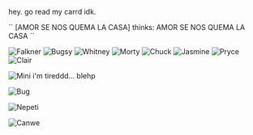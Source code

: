 hey. go read my carrd idk.

`` [AMOR SE NOS QUEMA LA CASA] thinks: AMOR SE NOS QUEMA LA CASA ´´

![Falkner](https://images.wikidexcdn.net/mwuploads/wikidex/3/33/latest/20120702011515/Pegaso_N2B2.gif) ![Bugsy](https://images.wikidexcdn.net/mwuploads/wikidex/d/d8/latest/20120702011540/Ant%C3%B3n_N2B2.gif) ![Whitney](https://images.wikidexcdn.net/mwuploads/wikidex/5/53/latest/20120702011603/Blanca_N2B2.gif) ![Morty](https://images.wikidexcdn.net/mwuploads/wikidex/f/fe/latest/20120702011649/Morti_N2B2.gif) ![Chuck](https://images.wikidexcdn.net/mwuploads/wikidex/9/95/latest/20120702011716/An%C3%ADbal_N2B2.gif) ![Jasmine](https://images.wikidexcdn.net/mwuploads/wikidex/9/99/latest/20120702011743/Yasmina_N2B2.gif) ![Pryce](https://images.wikidexcdn.net/mwuploads/wikidex/2/24/latest/20120702011823/Fredo_N2B2.gif) ![Clair](https://images.wikidexcdn.net/mwuploads/wikidex/d/d9/latest/20120702011845/D%C3%A9bora_N2B2.gif)


![Mini](https://images.wikidexcdn.net/mwuploads/wikidex/f/f5/latest/20160504161048/Eco_mini_PPC.png) i'm tireddd... blehp



![Bug](https://archives.bulbagarden.net/media/upload/8/88/S2_Gym_Leader_Bugsy_alt.png)

![Nepeti](https://64.media.tumblr.com/99219cdfedd3ed26da472e799d089869/2d3bb7f67a53c061-4d/s250x400/96fcb12a9e142edff334b456fe8d25b26d44277e.png)

![Canwe](https://64.media.tumblr.com/e7a8b55c6d337d8d5ec1fbf56ace3fed/03baa8203285949d-ce/s250x400/e5e6f03d834a2a7731d03d467b2495dfbae1bdaf.gif) 
